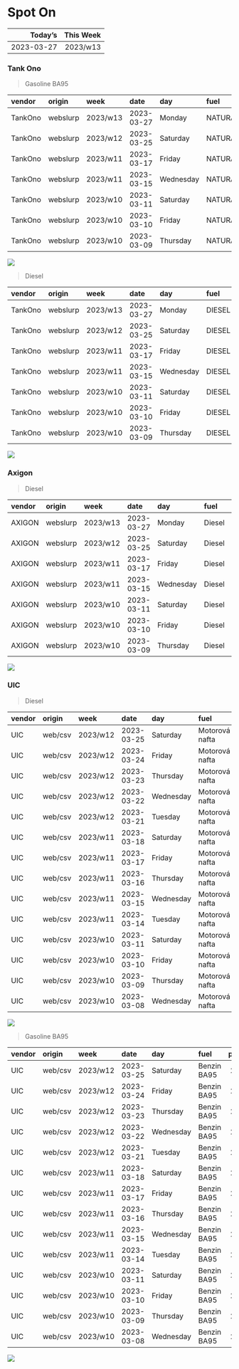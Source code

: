 Spot On
================

|    Today’s | This Week |
|-----------:|----------:|
| 2023-03-27 |  2023/w13 |

### Tank Ono

> Gasoline BA95

| vendor  | origin   | week     | date       | day       | fuel      | price | PriceVAT |
|:--------|:---------|:---------|:-----------|:----------|:----------|------:|---------:|
| TankOno | webslurp | 2023/w13 | 2023-03-27 | Monday    | NATURAL95 | 29.67 |     35.9 |
| TankOno | webslurp | 2023/w12 | 2023-03-25 | Saturday  | NATURAL95 | 29.67 |     35.9 |
| TankOno | webslurp | 2023/w11 | 2023-03-17 | Friday    | NATURAL95 | 29.67 |     35.9 |
| TankOno | webslurp | 2023/w11 | 2023-03-15 | Wednesday | NATURAL95 | 29.67 |     35.9 |
| TankOno | webslurp | 2023/w10 | 2023-03-11 | Saturday  | NATURAL95 | 29.67 |     35.9 |
| TankOno | webslurp | 2023/w10 | 2023-03-10 | Friday    | NATURAL95 | 29.67 |     35.9 |
| TankOno | webslurp | 2023/w10 | 2023-03-09 | Thursday  | NATURAL95 | 29.67 |     35.9 |

<img src="SpotOn_files/figure-gfm/tono-ba95-1.png" style="display: block; margin: auto auto auto 0;" />

> Diesel

| vendor  | origin   | week     | date       | day       | fuel   | price | PriceVAT |
|:--------|:---------|:---------|:-----------|:----------|:-------|------:|---------:|
| TankOno | webslurp | 2023/w13 | 2023-03-27 | Monday    | DIESEL | 27.19 |     32.9 |
| TankOno | webslurp | 2023/w12 | 2023-03-25 | Saturday  | DIESEL | 27.19 |     32.9 |
| TankOno | webslurp | 2023/w11 | 2023-03-17 | Friday    | DIESEL | 27.19 |     32.9 |
| TankOno | webslurp | 2023/w11 | 2023-03-15 | Wednesday | DIESEL | 28.02 |     33.9 |
| TankOno | webslurp | 2023/w10 | 2023-03-11 | Saturday  | DIESEL | 28.02 |     33.9 |
| TankOno | webslurp | 2023/w10 | 2023-03-10 | Friday    | DIESEL | 28.02 |     33.9 |
| TankOno | webslurp | 2023/w10 | 2023-03-09 | Thursday  | DIESEL | 28.02 |     33.9 |

<img src="SpotOn_files/figure-gfm/tono-diesel-1.png" style="display: block; margin: auto auto auto 0;" />

### Axigon

> Diesel

| vendor | origin   | week     | date       | day       | fuel   | price | PriceVAT |
|:-------|:---------|:---------|:-----------|:----------|:-------|------:|---------:|
| AXIGON | webslurp | 2023/w13 | 2023-03-27 | Monday    | Diesel |  28.4 |     34.4 |
| AXIGON | webslurp | 2023/w12 | 2023-03-25 | Saturday  | Diesel |  28.4 |     34.4 |
| AXIGON | webslurp | 2023/w11 | 2023-03-17 | Friday    | Diesel |  28.9 |     35.0 |
| AXIGON | webslurp | 2023/w11 | 2023-03-15 | Wednesday | Diesel |  28.9 |     35.0 |
| AXIGON | webslurp | 2023/w10 | 2023-03-11 | Saturday  | Diesel |  29.2 |     35.4 |
| AXIGON | webslurp | 2023/w10 | 2023-03-10 | Friday    | Diesel |  29.2 |     35.4 |
| AXIGON | webslurp | 2023/w10 | 2023-03-09 | Thursday  | Diesel |  29.2 |     35.4 |

<img src="SpotOn_files/figure-gfm/axigon-diesel-1.png" style="display: block; margin: auto auto auto 0;" />

### UIC

> Diesel

| vendor | origin  | week     | date       | day       | fuel           | price | priceVAT |
|:-------|:--------|:---------|:-----------|:----------|:---------------|------:|---------:|
| UIC    | web/csv | 2023/w12 | 2023-03-25 | Saturday  | Motorová nafta |  26.1 |     31.6 |
| UIC    | web/csv | 2023/w12 | 2023-03-24 | Friday    | Motorová nafta |  26.3 |     31.8 |
| UIC    | web/csv | 2023/w12 | 2023-03-23 | Thursday  | Motorová nafta |  26.5 |     32.1 |
| UIC    | web/csv | 2023/w12 | 2023-03-22 | Wednesday | Motorová nafta |  26.6 |     32.2 |
| UIC    | web/csv | 2023/w12 | 2023-03-21 | Tuesday   | Motorová nafta |  26.7 |     32.3 |
| UIC    | web/csv | 2023/w11 | 2023-03-18 | Saturday  | Motorová nafta |  26.8 |     32.4 |
| UIC    | web/csv | 2023/w11 | 2023-03-17 | Friday    | Motorová nafta |  26.4 |     31.9 |
| UIC    | web/csv | 2023/w11 | 2023-03-16 | Thursday  | Motorová nafta |  26.6 |     32.2 |
| UIC    | web/csv | 2023/w11 | 2023-03-15 | Wednesday | Motorová nafta |  27.0 |     32.7 |
| UIC    | web/csv | 2023/w11 | 2023-03-14 | Tuesday   | Motorová nafta |  27.1 |     32.8 |
| UIC    | web/csv | 2023/w10 | 2023-03-11 | Saturday  | Motorová nafta |  27.2 |     32.9 |
| UIC    | web/csv | 2023/w10 | 2023-03-10 | Friday    | Motorová nafta |  27.1 |     32.8 |
| UIC    | web/csv | 2023/w10 | 2023-03-09 | Thursday  | Motorová nafta |  27.3 |     33.0 |
| UIC    | web/csv | 2023/w10 | 2023-03-08 | Wednesday | Motorová nafta |  27.5 |     33.3 |

<img src="SpotOn_files/figure-gfm/uic-diesel-1.png" style="display: block; margin: auto auto auto 0;" />

> Gasoline BA95

| vendor | origin  | week     | date       | day       | fuel        | price | priceVAT |
|:-------|:--------|:---------|:-----------|:----------|:------------|------:|---------:|
| UIC    | web/csv | 2023/w12 | 2023-03-25 | Saturday  | Benzin BA95 |  29.4 |     35.6 |
| UIC    | web/csv | 2023/w12 | 2023-03-24 | Friday    | Benzin BA95 |  29.2 |     35.3 |
| UIC    | web/csv | 2023/w12 | 2023-03-23 | Thursday  | Benzin BA95 |  28.8 |     34.8 |
| UIC    | web/csv | 2023/w12 | 2023-03-22 | Wednesday | Benzin BA95 |  28.7 |     34.7 |
| UIC    | web/csv | 2023/w12 | 2023-03-21 | Tuesday   | Benzin BA95 |  28.7 |     34.7 |
| UIC    | web/csv | 2023/w11 | 2023-03-18 | Saturday  | Benzin BA95 |  28.9 |     35.0 |
| UIC    | web/csv | 2023/w11 | 2023-03-17 | Friday    | Benzin BA95 |  28.6 |     34.6 |
| UIC    | web/csv | 2023/w11 | 2023-03-16 | Thursday  | Benzin BA95 |  28.6 |     34.6 |
| UIC    | web/csv | 2023/w11 | 2023-03-15 | Wednesday | Benzin BA95 |  29.0 |     35.1 |
| UIC    | web/csv | 2023/w11 | 2023-03-14 | Tuesday   | Benzin BA95 |  29.2 |     35.3 |
| UIC    | web/csv | 2023/w10 | 2023-03-11 | Saturday  | Benzin BA95 |  29.6 |     35.8 |
| UIC    | web/csv | 2023/w10 | 2023-03-10 | Friday    | Benzin BA95 |  29.7 |     35.9 |
| UIC    | web/csv | 2023/w10 | 2023-03-09 | Thursday  | Benzin BA95 |  29.7 |     35.9 |
| UIC    | web/csv | 2023/w10 | 2023-03-08 | Wednesday | Benzin BA95 |  29.6 |     35.8 |

<img src="SpotOn_files/figure-gfm/uic-ba95-1.png" style="display: block; margin: auto auto auto 0;" />
